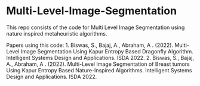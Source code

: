 # Multi-Level-Image-Segmentation
This repo consists of the code for Multi Level Image Segmentation using nature inspired metaheuristic algorithms.

Papers using this code:
    1. Biswas, S., Bajaj, A., Abraham, A . (2022). Multi-Level Image Segmentation Using Kapur Entropy Based Dragonfly Algorithm. Intelligent Systems Design and Applications. ISDA 2022.
    2. Biswas, S., Bajaj, A., Abraham, A . (2022). Multi-Level Image Segmentation of Breast tumors Using Kapur Entropy Based Nature-Inspired Algorithms. Intelligent Systems Design and Applications. ISDA 2022.
